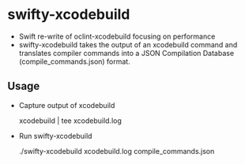 swifty-xcodebuild
=================

- Swift re-write of oclint-xcodebuild focusing on performance
- swifty-xcodebuild takes the output of an xcodebuild command and translates compiler commands into a JSON Compilation Database (compile_commands.json) format.

## Usage 

- Capture output of xcodebuild

    xcodebuild <options> | tee xcodebuild.log
    
- Run swifty-xcodebuild

    ./swifty-xcodebuild xcodebuild.log compile_commands.json
